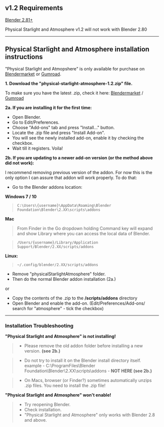 ## v1.2 Requirements

[Blender 2.81+](https://www.blender.org/)

Physical Starlight and Atmosphere v1.2 will not work with Blender 2.80

---

## Physical Starlight and Atmosphere installation instructions

"Physical Starlight and Atmopshere" is only available for purchase on
[Blendermarket](https://blendermarket.com/products/physical-starlight-and-atmosphere) or [Gumroad](https://gumroad.com/l/PSaA).


**1. Download the "physical-starlight-atmosphere-1.2.zip" file.**

To make sure you have the latest .zip, check it here:
[Blendermarket](https://www.blendermarket.com/account/orders) /
[Gumroad](https://gumroad.com/library)


**2a. If you are installing it for the first time:**

- Open Blender.
- Go to Edit/Preferences. 
- Choose "Add-ons" tab and press "Install..." button. 
- Locate the .zip file and press "Install Add-on".
- You will see the newly installed add-on, enable it by checking the checkbox. 
- Wait till it registers. Voila!

**2b. If you are updating to a newer add-on version (or the method above did not work):**

I recommend removing previous version of the addon. For now this is the only option I can assure that addon will work properly. To do that:

- Go to the Blender addons location:

**Windows 7 / 10**

>`C:\Users\{username}\AppData\Roaming\Blender Foundation\Blender\2.XX\scripts\addons` 

**Mac**     

>From Finder in the Go dropdown holding Command key will expand and show Library where you can access the local data of Blender.

>`/Users/{username}/Library/Application Support/Blender/2.XX/scripts/addons`


**Linux:**        

>`~/.config/blender/2.XX/scripts/addons`


- Remove "physicalStarlightAtmosphere" folder.
- Then do the normal Blender addon installation (2a.)

or

- Copy the contents of the .zip to the **/scripts/addons** directory
- Open Blender and enable the add-on. (Edit/Preferences/Add-ons/ search for "atmosphere" - tick the checkbox)


---


### Installation Troubleshooting


**"Physical Starlight and Atmosphere" is not installing!**      

>- Please remove the old addon folder before installing a new version. **(see 2b.)**

>- Do not try to install it on the Blender install directory itself. example - C:\ProgramFiles\Blender Foundation\Blender\2.XX\scripts\addons - **NOT HERE (see 2b.)**

>- On Macs, browser (or Finder?) sometimes automatically unzips .zip files. You need to install the .zip file!

**"Physical Starlight and Atmosphere" won't enable!**

>- Try reopening Blender.
>- Check installation. 
>- "Physical Starlight and Atmosphere" only works with Blender 2.8 and above.